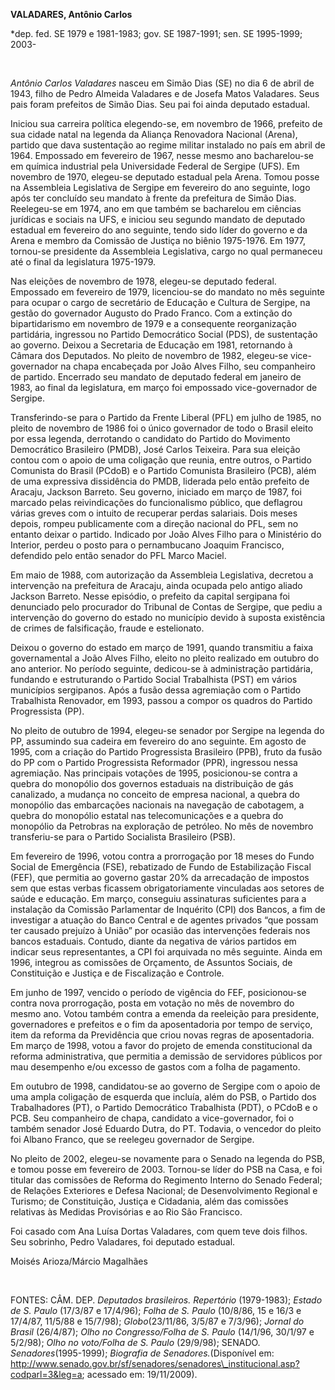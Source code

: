 **VALADARES, Antônio Carlos**

\*dep. fed. SE 1979 e 1981-1983; gov. SE 1987-1991; sen. SE 1995-1999;
2003-

 

*Antônio Carlos Valadares* nasceu em Simão Dias (SE) no dia 6 de abril
de 1943, filho de Pedro Almeida Valadares e de Josefa Matos Valadares.
Seus pais foram prefeitos de Simão Dias. Seu pai foi ainda deputado
estadual.

Iniciou sua carreira política elegendo-se, em novembro de 1966, prefeito
de sua cidade natal na legenda da Aliança Renovadora Nacional (Arena),
partido que dava sustentação ao regime militar instalado no país em
abril de 1964. Empossado em fevereiro de 1967, nesse mesmo ano
bacharelou-se em química industrial pela Universidade Federal de Sergipe
(UFS). Em novembro de 1970, elegeu-se deputado estadual pela Arena.
Tomou posse na Assembleia Legislativa de Sergipe em fevereiro do ano
seguinte, logo após ter concluído seu mandato à frente da prefeitura de
Simão Dias. Reelegeu-se em 1974, ano em que também se bacharelou em
ciências jurídicas e sociais na UFS, e iniciou seu segundo mandato de
deputado estadual em fevereiro do ano seguinte, tendo sido líder do
governo e da Arena e membro da Comissão de Justiça no biênio 1975-1976.
Em 1977, tornou-se presidente da Assembleia Legislativa, cargo no qual
permaneceu até o final da legislatura 1975-1979.

Nas eleições de novembro de 1978, elegeu-se deputado federal. Empossado
em fevereiro de 1979, licenciou-se do mandato no mês seguinte para
ocupar o cargo de secretário de Educação e Cultura de Sergipe, na gestão
do governador Augusto do Prado Franco. Com a extinção do bipartidarismo
em novembro de 1979 e a consequente reorganização partidária, ingressou
no Partido Democrático Social (PDS), de sustentação ao governo. Deixou a
Secretaria de Educação em 1981, retornando à Câmara dos Deputados. No
pleito de novembro de 1982, elegeu-se vice-governador na chapa
encabeçada por João Alves Filho, seu companheiro de partido. Encerrado
seu mandato de deputado federal em janeiro de 1983, ao final da
legislatura, em março foi empossado vice-governador de Sergipe.

Transferindo-se para o Partido da Frente Liberal (PFL) em julho de 1985,
no pleito de novembro de 1986 foi o único governador de todo o Brasil
eleito por essa legenda, derrotando o candidato do Partido do Movimento
Democrático Brasileiro (PMDB), José Carlos Teixeira. Para sua eleição
contou com o apoio de uma coligação que reunia, entre outros, o Partido
Comunista do Brasil (PCdoB) e o Partido Comunista Brasileiro (PCB), além
de uma expressiva dissidência do PMDB, liderada pelo então prefeito de
Aracaju, Jackson Barreto. Seu governo, iniciado em março de 1987, foi
marcado pelas reivindicações do funcionalismo público, que deflagrou
várias greves com o intuito de recuperar perdas salariais. Dois meses
depois, rompeu publicamente com a direção nacional do PFL, sem no
entanto deixar o partido. Indicado por João Alves Filho para o
Ministério do Interior, perdeu o posto para o pernambucano Joaquim
Francisco, defendido pelo então senador do PFL Marco Maciel.

Em maio de 1988, com autorização da Assembleia Legislativa, decretou a
intervenção na prefeitura de Aracaju, ainda ocupada pelo antigo aliado
Jackson Barreto. Nesse episódio, o prefeito da capital sergipana foi
denunciado pelo procurador do Tribunal de Contas de Sergipe, que pediu a
intervenção do governo do estado no município devido à suposta
existência de crimes de falsificação, fraude e estelionato.

Deixou o governo do estado em março de 1991, quando transmitiu a faixa
governamental a João Alves Filho, eleito no pleito realizado em outubro
do ano anterior. No período seguinte, dedicou-se à administração
partidária, fundando e estruturando o Partido Social Trabalhista (PST)
em vários municípios sergipanos. Após a fusão dessa agremiação com o
Partido Trabalhista Renovador, em 1993, passou a compor os quadros do
Partido Progressista (PP).

No pleito de outubro de 1994, elegeu-se senador por Sergipe na legenda
do PP, assumindo sua cadeira em fevereiro do ano seguinte. Em agosto de
1995, com a criação do Partido Progressista Brasileiro (PPB), fruto da
fusão do PP com o Partido Progressista Reformador (PPR), ingressou nessa
agremiação. Nas principais votações de 1995, posicionou-se contra a
quebra do monopólio dos governos estaduais na distribuição de gás
canalizado, a mudança no conceito de empresa nacional, a quebra do
monopólio das embarcações nacionais na navegação de cabotagem, a quebra
do monopólio estatal nas telecomunicações e a quebra do monopólio da
Petrobras na exploração de petróleo. No mês de novembro transferiu-se
para o Partido Socialista Brasileiro (PSB).

Em fevereiro de 1996, votou contra a prorrogação por 18 meses do Fundo
Social de Emergência (FSE), rebatizado de Fundo de Estabilização Fiscal
(FEF), que permitia ao governo gastar 20% da arrecadação de impostos sem
que estas verbas ficassem obrigatoriamente vinculadas aos setores de
saúde e educação. Em março, conseguiu assinaturas suficientes para a
instalação da Comissão Parlamentar de Inquérito (CPI) dos Bancos, a fim
de investigar a atuação do Banco Central e de agentes privados “que
possam ter causado prejuízo à União” por ocasião das intervenções
federais nos bancos estaduais. Contudo, diante da negativa de vários
partidos em indicar seus representantes, a CPI foi arquivada no mês
seguinte. Ainda em 1996, integrou as comissões de Orçamento, de Assuntos
Sociais, de Constituição e Justiça e de Fiscalização e Controle.

Em junho de 1997, vencido o período de vigência do FEF, posicionou-se
contra nova prorrogação, posta em votação no mês de novembro do mesmo
ano. Votou também contra a emenda da reeleição para presidente,
governadores e prefeitos e o fim da aposentadoria por tempo de serviço,
item da reforma da Previdência que criou novas regras de aposentadoria.
Em março de 1998, votou a favor do projeto de emenda constitucional da
reforma administrativa, que permitia a demissão de servidores públicos
por mau desempenho e/ou excesso de gastos com a folha de pagamento.

Em outubro de 1998, candidatou-se ao governo de Sergipe com o apoio de
uma ampla coligação de esquerda que incluía, além do PSB, o Partido dos
Trabalhadores (PT), o Partido Democrático Trabalhista (PDT), o PCdoB e o
PCB. Seu companheiro de chapa, candidato a vice-governador, foi o também
senador José Eduardo Dutra, do PT. Todavia, o vencedor do pleito foi
Albano Franco, que se reelegeu governador de Sergipe.

No pleito de 2002, elegeu-se novamente para o Senado na legenda do PSB,
e tomou posse em fevereiro de 2003. Tornou-se líder do PSB na Casa, e
foi titular das comissões de Reforma do Regimento Interno do Senado
Federal; de Relações Exteriores e Defesa Nacional; de Desenvolvimento
Regional e Turismo; de Constituição, Justiça e Cidadania, além das
comissões relativas às Medidas Provisórias e ao Rio São Francisco.

Foi casado com Ana Luísa Dortas Valadares, com quem teve dois filhos.
Seu sobrinho, Pedro Valadares, foi deputado estadual.

Moisés Arioza/Márcio Magalhães

 

FONTES: CÂM. DEP. *Deputados brasileiros. Repertório* (1979-1983);
*Estado de S. Paulo* (17/3/87 e 17/4/96); *Folha de S. Paulo* (10/8/86,
15 e 16/3 e 17/4/87, 11/5/88 e 15/7/98); *Globo*(23/11/86, 3/5/87 e
7/3/96); *Jornal do Brasil* (26/4/87); *Olho no Congresso/Folha de S.
Paulo* (14/1/96, 30/1/97 e 5/2/98); *Olho no voto/Folha de S. Paulo*
(29/9/98); SENADO. *Senadores*(1995-1999); *Biografia de
Senadores.*(Disponível em:
http://www.senado.gov.br/sf/senadores/senadores\_institucional.asp?codparl=3&leg=a;
acessado em: 19/11/2009).

 
